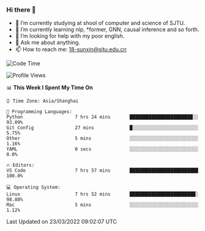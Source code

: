 ### Hi there 👋

<!--
**sunxin000/sunxin000** is a ✨ _special_ ✨ repository because its `README.md` (this file) appears on your GitHub profile.

Here are some ideas to get you started:

- 🔭 I’m currently working on ...
- 🌱 I’m currently learning ...
- 👯 I’m looking to collaborate on ...
- 🤔 I’m looking for help with ...
- 💬 Ask me about ...
- 📫 How to reach me: ...
- 😄 Pronouns: ...
- ⚡ Fun fact: ...
-->
- 🏫 I’m currently studying at shool of computer and science of SJTU.
- 🌱 I’m currently learning nlp, \*former, GNN, causal inference and so forth.
- 🤔 I’m looking for help with my poor english.
- 💬 Ask me about anything.
- 📫 How to reach me: 18-sunxin@sjtu.edu.cn
<!--START_SECTION:waka-->
![Code Time](http://img.shields.io/badge/Code%20Time-126%20hrs%2014%20mins-blue)

![Profile Views](http://img.shields.io/badge/Profile%20Views-10-blue)

📊 **This Week I Spent My Time On** 

```text
⌚︎ Time Zone: Asia/Shanghai

💬 Programming Languages: 
Python                   7 hrs 24 mins       ███████████████████████░░   93.09% 
Git Config               27 mins             █░░░░░░░░░░░░░░░░░░░░░░░░   5.75% 
Other                    5 mins              ░░░░░░░░░░░░░░░░░░░░░░░░░   1.16% 
YAML                     0 secs              ░░░░░░░░░░░░░░░░░░░░░░░░░   0.0%

🔥 Editors: 
VS Code                  7 hrs 57 mins       █████████████████████████   100.0%

💻 Operating System: 
Linux                    7 hrs 52 mins       ████████████████████████░   98.88% 
Mac                      5 mins              ░░░░░░░░░░░░░░░░░░░░░░░░░   1.12%

```


 Last Updated on 23/03/2022 09:02:07 UTC
<!--END_SECTION:waka-->
